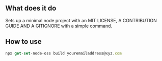 ## What does it do

Sets up a minimal node project with an MIT LICENSE, A CONTRIBUTION GUIDE AND A GITIGNORE with a simple command.

## How to use
```js
npx get-set-node-oss build youremailaddress@xyz.com
```
